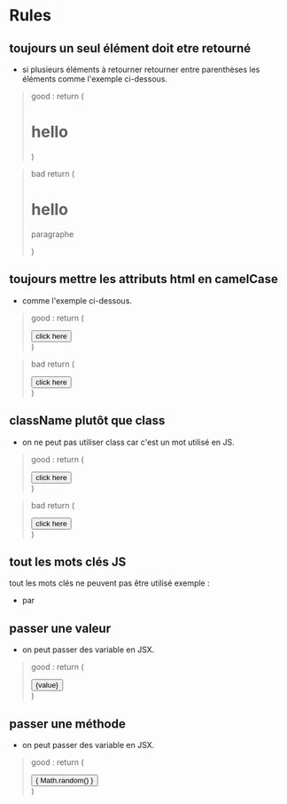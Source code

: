 # Rules

## toujours un seul élément doit etre retourné
- si plusieurs éléments à retourner retourner entre parenthèses les éléments comme l'exemple 
ci-dessous.

> good :
return ( <div>
            <h1>hello</h1>
        </div> )

> bad
return ( <div>
            <h1>hello</h1>
        </div>
        <p>paragraphe</p> )

## toujours mettre les attributs html en camelCase 
- comme l'exemple ci-dessous.

> good :
return ( <div>
            <button onClick="xxx">click here</button>
        </div> )

> bad
return ( <div>
            <button onclick="xxx">click here</button>
        </div> )

## className plutôt que class 
- on ne peut pas utiliser class car c'est un mot utilisé en JS.

> good :
return ( <div>
            <button className="xxx">click here</button>
        </div> )

> bad
return ( <div>
            <button class="xxx">click here</button>
        </div> ) 

## tout les mots clés JS
tout les mots clés ne peuvent pas être utilisé exemple : 
- <label for=""> par <label htmlFor=""> 

## passer une valeur 
- on peut passer des variable en JSX.

> good :
return ( <div>
            <button>{value}</button>
        </div> )

## passer une méthode 
- on peut passer des variable en JSX.

> good :
return ( <div>
            <button>{ Math.random() }</button>
        </div> )


